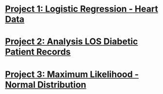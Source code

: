 # [Project 1: Logistic Regression - Heart Data](https://github.com/gustavofernandezlembert/Logistic-Regression-Heart-Data-/blob/master/Heart.pdf)

# [Project 2: Analysis LOS Diabetic Patient Records](https://gustavofernandezlembert.github.io/Analysis-Diabetic-Patients-Records-/)

# [Project 3: Maximum Likelihood - Normal Distribution](https://gustavofernandezlembert.github.io/Maximum-Likelihood/)
